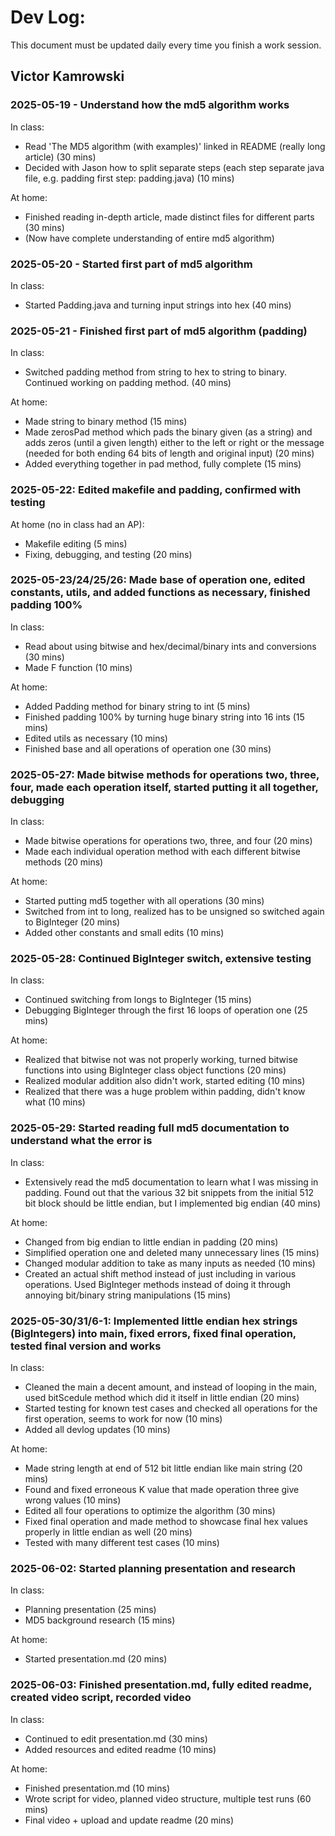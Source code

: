 # Dev Log:

This document must be updated daily every time you finish a work session.

## Victor Kamrowski

### 2025-05-19 - Understand how the md5 algorithm works

In class:
- Read 'The MD5 algorithm (with examples)' linked in README (really long article) (30 mins)
- Decided with Jason how to split separate steps (each step separate java file, e.g. padding first step: padding.java) (10 mins)

At home:
- Finished reading in-depth article, made distinct files for different parts (30 mins)
- (Now have complete understanding of entire md5 algorithm)

### 2025-05-20 - Started first part of md5 algorithm

In class:
- Started Padding.java and turning input strings into hex (40 mins)

### 2025-05-21 - Finished first part of md5 algorithm (padding)

In class:
- Switched padding method from string to hex to string to binary. Continued working on padding method. (40 mins)

At home:
- Made string to binary method (15 mins)
- Made zerosPad method which pads the binary given (as a string) and adds zeros (until a given length) either to the left or right or the message (needed for both ending 64 bits of length and original input) (20 mins)
- Added everything together in pad method, fully complete (15 mins)

### 2025-05-22: Edited makefile and padding, confirmed with testing

At home (no in class had an AP):
- Makefile editing (5 mins)
- Fixing, debugging, and testing (20 mins)

### 2025-05-23/24/25/26: Made base of operation one, edited constants, utils, and added functions as necessary, finished padding 100%

In class:
- Read about using bitwise and hex/decimal/binary ints and conversions (30 mins)
- Made F function (10 mins)

At home:
- Added Padding method for binary string to int (5 mins)
- Finished padding 100% by turning huge binary string into 16 ints (15 mins)
- Edited utils as necessary (10 mins)
- Finished base and all operations of operation one (30 mins)

### 2025-05-27: Made bitwise methods for operations two, three, four, made each operation itself, started putting it all together, debugging

In class:
- Made bitwise operations for operations two, three, and four (20 mins)
- Made each individual operation method with each different bitwise methods (20 mins)

At home:
- Started putting md5 together with all operations (30 mins)
- Switched from int to long, realized has to be unsigned so switched again to BigInteger (20 mins)
- Added other constants and small edits (10 mins)

### 2025-05-28: Continued BigInteger switch, extensive testing

In class:
- Continued switching from longs to BigInteger (15 mins)
- Debugging BigInteger through the first 16 loops of operation one (25 mins)

At home:
- Realized that bitwise not was not properly working, turned bitwise functions into using BigInteger class object functions (20 mins)
- Realized modular addition also didn't work, started editing (10 mins)
- Realized that there was a huge problem within padding, didn't know what (10 mins)

### 2025-05-29: Started reading full md5 documentation to understand what the error is

In class:
- Extensively read the md5 documentation to learn what I was missing in padding. Found out that the various 32 bit snippets from the initial 512 bit block should be little endian, but I implemented big endian (40 mins)

At home:
- Changed from big endian to little endian in padding (20 mins)
- Simplified operation one and deleted many unnecessary lines (15 mins)
- Changed modular addition to take as many inputs as needed (10 mins)
- Created an actual shift method instead of just including in various operations. Used BigInteger methods instead of doing it through annoying bit/binary string manipulations (15 mins)

### 2025-05-30/31/6-1: Implemented little endian hex strings (BigIntegers) into main, fixed errors, fixed final operation, tested final version and works

In class:
- Cleaned the main a decent amount, and instead of looping in the main, used bitScedule method which did it itself in little endian (20 mins)
- Started testing for known test cases and checked all operations for the first operation, seems to work for now (10 mins)
- Added all devlog updates (10 mins)

At home:
- Made string length at end of 512 bit little endian like main string (20 mins)
- Found and fixed erroneous K value that made operation three give wrong values (10 mins)
- Edited all four operations to optimize the algorithm (30 mins)
- Fixed final operation and made method to showcase final hex values properly in little endian as well (20 mins)
- Tested with many different test cases (10 mins)

### 2025-06-02: Started planning presentation and research

In class:
- Planning presentation (25 mins)
- MD5 background research (15 mins)

At home:
- Started presentation.md (20 mins)

### 2025-06-03: Finished presentation.md, fully edited readme, created video script, recorded video

In class:
- Continued to edit presentation.md (30 mins)
- Added resources and edited readme (10 mins)

At home:
- Finished presentation.md (10 mins)
- Wrote script for video, planned video structure, multiple test runs (60 mins)
- Final video + upload and update readme (20 mins)